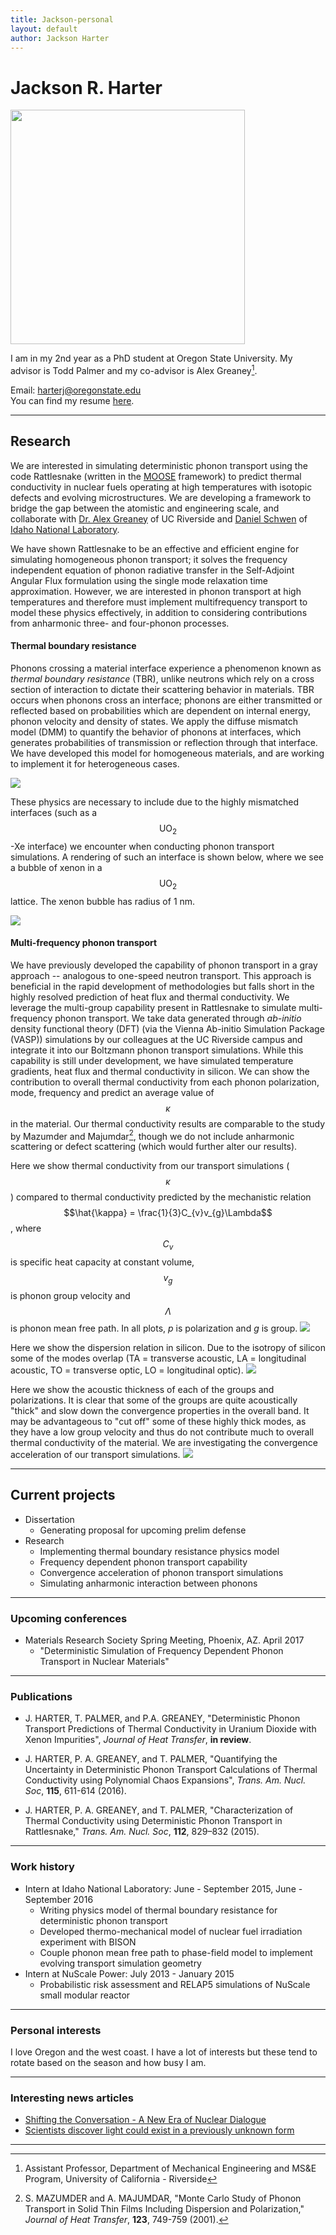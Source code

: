```yaml
---
title: Jackson-personal
layout: default
author: Jackson Harter
---
```

Jackson R. Harter
================================

<img src="{{ site.url }}users/harterj/images/jrhIdaho.jpg" height="375" width="375">

I am in my 2nd year as a PhD student at Oregon State University. My advisor is Todd Palmer and my co-advisor is Alex Greaney[^1].

Email: <a href="mailto:harterj@oregonstate.edu" target="top"> harterj@oregonstate.edu </a>  
You can find my resume [here](./files/jacksonResume.pdf).

***

## Research
We are interested in simulating deterministic phonon transport using the code Rattlesnake (written in the
<a href="http://mooseframework.org/" target="blank">MOOSE</a> framework) to predict thermal conductivity in nuclear fuels operating at high temperatures with isotopic defects and evolving microstructures. We are developing a framework to bridge the gap between the atomistic and engineering scale, and collaborate with <a href="http://www.engr.ucr.edu/faculty/me/AlexanderGreaney.html" target="blank">Dr. Alex Greaney</a> of UC Riverside and <a href="https://github.com/dschwen" target="blank">Daniel Schwen</a> of
<a href="https://www.inl.gov/" target="blank">Idaho National Laboratory</a>.


We have shown Rattlesnake to be an effective and efficient engine for simulating homogeneous phonon transport; it solves the frequency independent equation of phonon radiative transfer in the Self-Adjoint Angular Flux formulation using the single mode relaxation time approximation. However, we are interested in phonon transport at high temperatures and therefore must implement multifrequency transport to model these physics effectively, in addition to considering contributions from anharmonic three- and four-phonon processes.


#### Thermal boundary resistance
Phonons crossing a material interface experience a phenomenon known as *thermal boundary resistance* (TBR), unlike neutrons which rely on a cross section of interaction to dictate their scattering behavior in materials. TBR occurs when phonons cross an interface; phonons are either transmitted or reflected based on probabilities which are dependent on internal energy, phonon velocity and density of states. We apply the diffuse mismatch model (DMM) to quantify the behavior of phonons at interfaces, which generates probabilities of transmission or reflection through that interface. We have developed this model for homogeneous materials, and are working to implement it for heterogeneous cases.

<img src="{{ site.url }}users/harterj/images/tbrSilicon.bmp">

These physics are necessary to include due to the highly mismatched interfaces (such as a $$\textrm{UO}_{2}$$-Xe interface) we encounter when conducting phonon transport simulations. A rendering of such an interface is shown below, where we see a bubble of xenon in a $$\textrm{UO}_{2}$$ lattice. The xenon bubble has radius of 1 nm.

<img src="{{ site.url }}users/harterj/images/uo2xe_interface.png">


#### Multi-frequency phonon transport
We have previously developed the capability of phonon transport in a gray approach -- analogous to one-speed neutron transport. This approach is beneficial in the rapid development of methodologies but falls short in the highly resolved prediction of heat flux and thermal conductivity. We leverage the multi-group capability present in Rattlesnake to simulate multi-frequency phonon transport. We take data generated through *ab-initio* density functional theory (DFT) (via the Vienna Ab-initio Simulation Package (VASP)) simulations by our colleagues at the UC Riverside campus and integrate it into our Boltzmann phonon transport simulations. While this capability is still under development, we have simulated temperature gradients, heat flux and thermal conductivity in silicon. We can show the contribution to overall thermal conductivity from each phonon polarization, mode, frequency and predict an average value of $$\kappa$$ in the material. Our thermal conductivity results are comparable to the study by Mazumder and Majumdar[^2], though we do not include anharmonic scattering or defect scattering (which would further alter our results).

Here we show thermal conductivity from our transport simulations ($$\kappa$$) compared to thermal conductivity predicted by the mechanistic relation $$\hat{\kappa} = \frac{1}{3}C_{v}v_{g}\Lambda$$, where $$C_{v}$$ is specific heat capacity at constant volume, $$v_{g}$$ is phonon group velocity and $$\Lambda$$ is phonon mean free path. In all plots, *p* is polarization and *g* is group.
<img src="{{ site.url }}users/harterj/images/kappaCompare.bmp">

Here we show the dispersion relation in silicon. Due to the isotropy of silicon some of the modes overlap (TA = transverse acoustic, LA = longitudinal acoustic, TO = transverse optic, LO = longitudinal optic).
<img src="{{ site.url }}users/harterj/images/dispersion.bmp">

Here we show the acoustic thickness of each of the groups and polarizations. It is clear that some of the groups are quite acoustically "thick" and slow down the convergence properties in the overall band. It may be advantageous to "cut off" some of these highly thick modes, as they have a low group velocity and thus do not contribute much to overall thermal conductivity of the material. We are investigating the convergence acceleration of our transport simulations.
<img src="{{ site.url }}users/harterj/images/zeta.bmp">


***

## Current projects
* Dissertation
  * Generating proposal for upcoming prelim defense
* Research
  * Implementing thermal boundary resistance physics model
  * Frequency dependent phonon transport capability
  * Convergence acceleration of phonon transport simulations
  * Simulating anharmonic interaction between phonons
<!-- $$
-\Lambda\left(\omega,p\right) \vec{\Omega}\cdot \left[\Lambda\left(\omega,p\right)\vec{\Omega}\cdot \vec{\nabla} \psi\left(\vec{r},\vec{\Omega},\omega,p\right)\right] + \psi\left(\vec{r},\vec{\Omega},\omega,p\right) = -\Lambda\left(\omega,p\right)\vec{\Omega}\cdot \vec{\nabla}\phi^{0}\left(\vec{r},\omega,T,p\right) + \phi^{0}\left(\vec{r},\omega,T,p\right)
$$ -->

***

### Upcoming conferences
* Materials Research Society Spring Meeting, Phoenix, AZ. April 2017
  * "Deterministic Simulation of Frequency Dependent Phonon Transport in Nuclear Materials"

***

### Publications
* J. HARTER, T. PALMER, and P.A. GREANEY, "Deterministic Phonon Transport Predictions of Thermal Conductivity in Uranium Dioxide with Xenon Impurities", *Journal of Heat Transfer*, **in review**.

* J. HARTER, P. A. GREANEY, and T. PALMER, "Quantifying the Uncertainty in Deterministic Phonon Transport Calculations of Thermal Conductivity using Polynomial Chaos Expansions", *Trans. Am. Nucl. Soc*, **115**, 611-614 (2016).

* J. HARTER, P. A. GREANEY, and T. PALMER, "Characterization of Thermal Conductivity using Deterministic Phonon Transport in Rattlesnake," *Trans. Am. Nucl. Soc*, **112**, 829–832 (2015).

***

### Work history
* Intern at Idaho National Laboratory: June - September 2015, June - September 2016
  * Writing physics model of thermal boundary resistance for deterministic phonon transport
  * Developed thermo-mechanical model of nuclear fuel irradiation experiment with BISON
  * Couple phonon mean free path to phase-field model to implement evolving transport simulation geometry
* Intern at NuScale Power: July 2013 - January 2015
  * Probabilistic risk assessment and RELAP5 simulations of NuScale small modular reactor

***

### Personal interests
I love Oregon and the west coast. I have a lot of interests but these tend to rotate based on the season and how busy
I am.

***

### Interesting news articles
* [Shifting the Conversation - A New Era of Nuclear Dialogue](http://ansnuclearcafe.org/2015/12/10/shifting-the-conversation-a-new-era-of-nuclear-dialogue/#sthash.v1NPlNvq.dpbs)
* [Scientists discover light could exist in a previously unknown form](http://phys.org/news/2016-08-scientists-previously-unknown.html)

***

[^1]: Assistant Professor, Department of Mechanical Engineering and MS&E Program, University of California - Riverside
[^2]: S. MAZUMDER and A. MAJUMDAR, "Monte Carlo Study of Phonon Transport in Solid Thin Films Including Dispersion and Polarization," *Journal of Heat Transfer*, **123**, 749-759 (2001).

